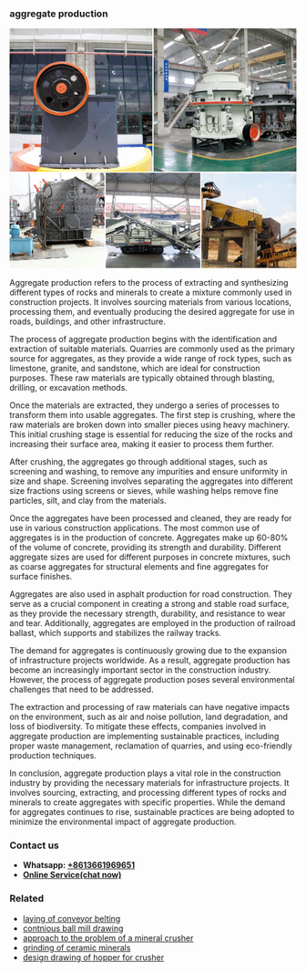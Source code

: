 <h3>aggregate production</h3><img src='1702259950.jpg' alt=''><p>Aggregate production refers to the process of extracting and synthesizing different types of rocks and minerals to create a mixture commonly used in construction projects. It involves sourcing materials from various locations, processing them, and eventually producing the desired aggregate for use in roads, buildings, and other infrastructure.</p><p>The process of aggregate production begins with the identification and extraction of suitable materials. Quarries are commonly used as the primary source for aggregates, as they provide a wide range of rock types, such as limestone, granite, and sandstone, which are ideal for construction purposes. These raw materials are typically obtained through blasting, drilling, or excavation methods.</p><p>Once the materials are extracted, they undergo a series of processes to transform them into usable aggregates. The first step is crushing, where the raw materials are broken down into smaller pieces using heavy machinery. This initial crushing stage is essential for reducing the size of the rocks and increasing their surface area, making it easier to process them further.</p><p>After crushing, the aggregates go through additional stages, such as screening and washing, to remove any impurities and ensure uniformity in size and shape. Screening involves separating the aggregates into different size fractions using screens or sieves, while washing helps remove fine particles, silt, and clay from the materials.</p><p>Once the aggregates have been processed and cleaned, they are ready for use in various construction applications. The most common use of aggregates is in the production of concrete. Aggregates make up 60-80% of the volume of concrete, providing its strength and durability. Different aggregate sizes are used for different purposes in concrete mixtures, such as coarse aggregates for structural elements and fine aggregates for surface finishes.</p><p>Aggregates are also used in asphalt production for road construction. They serve as a crucial component in creating a strong and stable road surface, as they provide the necessary strength, durability, and resistance to wear and tear. Additionally, aggregates are employed in the production of railroad ballast, which supports and stabilizes the railway tracks.</p><p>The demand for aggregates is continuously growing due to the expansion of infrastructure projects worldwide. As a result, aggregate production has become an increasingly important sector in the construction industry. However, the process of aggregate production poses several environmental challenges that need to be addressed.</p><p>The extraction and processing of raw materials can have negative impacts on the environment, such as air and noise pollution, land degradation, and loss of biodiversity. To mitigate these effects, companies involved in aggregate production are implementing sustainable practices, including proper waste management, reclamation of quarries, and using eco-friendly production techniques.</p><p>In conclusion, aggregate production plays a vital role in the construction industry by providing the necessary materials for infrastructure projects. It involves sourcing, extracting, and processing different types of rocks and minerals to create aggregates with specific properties. While the demand for aggregates continues to rise, sustainable practices are being adopted to minimize the environmental impact of aggregate production.</p><h3>Contact us</h3><ul><li><strong>Whatsapp:&nbsp;<a href="https://wa.me/8613661969651">+8613661969651</a></strong></li><li><a href="https://swt.shibang-china.com/?git&amp;zhl&amp;aggregate production"><strong>Online Service(chat now)</strong></a></li></ul><h3>Related</h3><ul><li><a href='laying of conveyor belting.md'>laying of conveyor belting</a></li><li><a href='contnious ball mill drawing.md'>contnious ball mill drawing</a></li><li><a href='approach to the problem of a mineral crusher.md'>approach to the problem of a mineral crusher</a></li><li><a href='grinding of ceramic minerals.md'>grinding of ceramic minerals</a></li><li><a href='design drawing of hopper for crusher.md'>design drawing of hopper for crusher</a></li></ul>